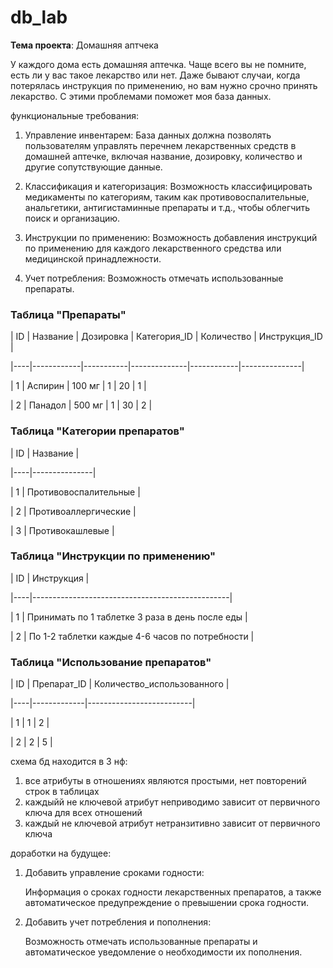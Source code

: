 # db_lab

**Тема проекта**: Домашняя аптчека

У каждого дома есть домашняя аптечка.
Чаще всего вы не помните, есть ли у вас такое лекарство или нет.
Даже бывают случаи, когда потерялась инструкция по применению, но вам нужно срочно принять лекарство.
С этими проблемами поможет моя база данных.

функциональные требования:

1. Управление инвентарем: База данных должна позволять пользователям управлять перечнем лекарственных средств  в домашней аптечке, включая название, дозировку, количество и другие сопутствующие данные.

2. Классификация и категоризация: Возможность классифицировать медикаменты по категориям, таким как противовоспалительные, анальгетики, антигистаминные препараты и т.д., чтобы облегчить поиск и организацию.

4. Инструкции по применению: Возможность добавления инструкций по применению для каждого лекарственного средства или медицинской принадлежности.

5. Учет потребления: Возможность отмечать использованные препараты.


### Таблица "Препараты"

| ID | Название   | Дозировка | Категория_ID | Количество | Инструкция_ID |

|----|------------|-----------|--------------|------------|---------------|

| 1  | Аспирин    | 100 мг    | 1            | 20         | 1             |

| 2  | Панадол    | 500 мг    | 1            | 30         | 2             |

 

### Таблица "Категории препаратов"

| ID | Название   |

|----|---------------|

| 1  | Противовоспалительные |

| 2  | Противоаллергические   |

| 3  | Противокашлевые        |



### Таблица "Инструкции по применению"

| ID |           Инструкция                            |

|----|-------------------------------------------------|

| 1  | Принимать по 1 таблетке 3 раза в день после еды |

| 2  | По 1-2 таблетки каждые 4-6 часов по потребности |



### Таблица "Использование препаратов"

| ID | Препарат_ID | Количество_использованного |

|----|-------------|--------------------------|

| 1  | 1           | 2                        |

| 2  | 2           | 5                        |

схема бд находится в 3 нф:
1) все атрибуты в отношениях являются простыми, нет повторений строк в таблицах
2) каждыйй не ключевой атрибут неприводимо зависит от первичного ключа для всех отношений
3) каждый не ключевой атрибут нетранзитивно зависит от первичного ключа

доработки на будущее:
1) Добавить управление сроками годности:

   Информация о сроках годности лекарственных препаратов, а также автоматическое предупреждение о превышении срока годности.

   
2) Добавить учет потребления и пополнения:

   Возможность отмечать использованные препараты и автоматическое уведомление о необходимости их пополнения.


